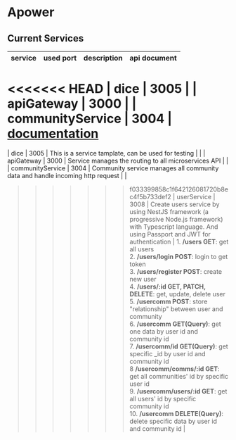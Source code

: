 # Apower

## Current Services

| service | used port | description | api document |
| --- | --- | --- | --- |
<<<<<<< HEAD
| dice | 3005 |
| apiGateway | 3000 |
| communityService | 3004 | [documentation](https://docs.google.com/document/d/14wjDsvP9NK1BdJTZtBmN3OIEjCKfoN8HKU38hzlWan8/edit#)
=======
| dice | 3005 | This is a service tamplate, can be used for testing | |
| apiGateway | 3000 | Service manages the routing to all microservices API | |
| communityService | 3004 | Community service manages all community data and handle incoming http request | |
>>>>>>> f033399858c1f642126081720b8ec4f5b733def2
| userService | 3008 | Create users service by using NestJS framework (a progressive Node.js framework) with Typescript language. And using Passport and JWT for authentication | 1. **/users GET**: get all users<br>2. **/users/login POST**: login to get token<br>3. **/users/register POST**: create new user<br>4. **/users/:id GET, PATCH, DELETE**: get, update, delete user<br>5. **/usercomm POST**: store "relationship" between user and community<br>6. **/usercomm GET(Query)**: get one data by user id and community id<br>7. **/usercomm/id GET(Query)**: get specific _id by user id and community id<br>8 **/usercomm/comms/:id GET**: get all communities' id by specific user id<br>9. **/usercomm/users/:id GET**: get all users' id by specific community id<br>10. **/usercomm DELETE(Query)**: delete specific data by user id and community id |